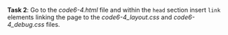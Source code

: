 **Task 2**: Go to the _code6-4.html_ file and within the `head` section insert `link` elements linking the page to the _code6-4_layout.css_ and _code6-4_debug.css_ files.
